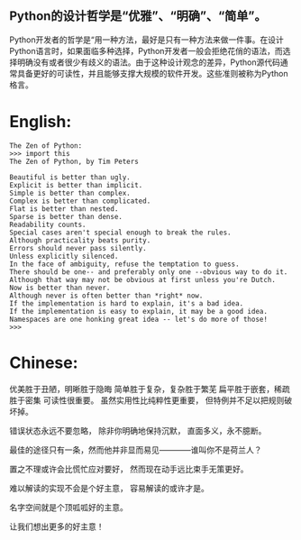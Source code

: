 ## Python的设计哲学是“优雅”、“明确”、“简单”。

Python开发者的哲学是“用一种方法，最好是只有一种方法来做一件事。在设计Python语言时，如果面临多种选择，Python开发者一般会拒绝花俏的语法，而选择明确没有或者很少有歧义的语法。由于这种设计观念的差异，Python源代码通常具备更好的可读性，并且能够支撑大规模的软件开发。这些准则被称为Python格言。

# English:
```
The Zen of Python:
>>> import this
The Zen of Python, by Tim Peters

Beautiful is better than ugly.
Explicit is better than implicit.
Simple is better than complex.
Complex is better than complicated.
Flat is better than nested.
Sparse is better than dense.
Readability counts.
Special cases aren't special enough to break the rules.
Although practicality beats purity.
Errors should never pass silently.
Unless explicitly silenced.
In the face of ambiguity, refuse the temptation to guess.
There should be one-- and preferably only one --obvious way to do it.
Although that way may not be obvious at first unless you're Dutch.
Now is better than never.
Although never is often better than *right* now.
If the implementation is hard to explain, it's a bad idea.
If the implementation is easy to explain, it may be a good idea.
Namespaces are one honking great idea -- let's do more of those!
>>>
```

# Chinese:
优美胜于丑陋，明晰胜于隐晦
简单胜于复杂，复杂胜于繁芜
扁平胜于嵌套，稀疏胜于密集
可读性很重要。
虽然实用性比纯粹性更重要，
但特例并不足以把规则破坏掉。

错误状态永远不要忽略，
除非你明确地保持沉默，
直面多义，永不臆断。

最佳的途径只有一条，然而他并非显而易见————谁叫你不是荷兰人？

置之不理或许会比慌忙应对要好，
然而现在动手远比束手无策更好。

难以解读的实现不会是个好主意，
容易解读的或许才是。

名字空间就是个顶呱呱好的主意。

让我们想出更多的好主意！